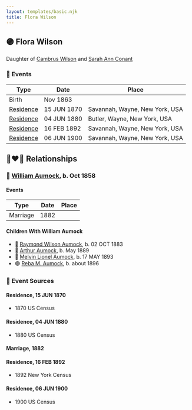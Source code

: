 ```yaml
---
layout: templates/basic.njk
title: Flora Wilson
---
```

## 🟣 Flora Wilson

Daughter of [Cambrus Wilson](/people/8/82575654) and [Sarah Ann Conant](/people/3/3929404)

### 📆 Events

Type | Date | Place
------ | ------ | ------
Birth | Nov 1863 |
[Residence](#event-435adfa3-0d64-4d26-a5e3-73b397f350b1) | 15 JUN 1870 | Savannah, Wayne, New York, USA
[Residence](#event-aef256d9-f5b2-4f51-b743-dfc135787b23) | 04 JUN 1880 | Butler, Wayne, New York, USA
[Residence](#event-199e2bb2-e1a0-4c87-a40c-16614ac13e86) | 16 FEB 1892 | Savannah, Wayne, New York, USA
[Residence](#event-d5bdc32c-f12b-4579-85b6-f47aefd98ea3) | 06 JUN 1900 | Savannah, Wayne, New York, USA

## 👩‍❤️‍👨 Relationships

### 🔵 [William Aumock](/people/5/50418111), b. Oct 1858

#### Events

Type | Date | Place
------ | ------ | ------
Marriage | 1882 |
#### Children With William Aumock
* 🔵 [Raymond Wilson Aumock](/people/1/17962037), b. 02 OCT 1883
* 🔵 [Arthur Aumock](/people/2/29296932), b. May 1889
* 🔵 [Melvin Lionel Aumock](/people/5/52466857), b. 17 MAY 1893
* 🟣 [Reba M. Aumock](/people/2/20205610), b. about 1896
### 📰 Event Sources

#### <a id="event-435adfa3-0d64-4d26-a5e3-73b397f350b1"></a> Residence, 15 JUN 1870
* 1870 US Census

#### <a id="event-aef256d9-f5b2-4f51-b743-dfc135787b23"></a> Residence, 04 JUN 1880
* 1880 US Census

#### <a id="event-1278f5c1-72d3-4e99-9d9c-1ea6ff07b7f1"></a> Marriage, 1882

#### <a id="event-199e2bb2-e1a0-4c87-a40c-16614ac13e86"></a> Residence, 16 FEB 1892
* 1892 New York Census

#### <a id="event-d5bdc32c-f12b-4579-85b6-f47aefd98ea3"></a> Residence, 06 JUN 1900
* 1900 US Census